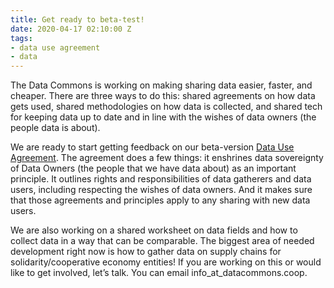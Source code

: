 ```yaml
---
title: Get ready to beta-test!
date: 2020-04-17 02:10:00 Z
tags:
- data use agreement
- data
---
```


The Data Commons is working on making sharing data easier, faster, and cheaper. There are three ways to do this: shared agreements on how data gets used, shared methodologies on how data is collected, and shared tech for keeping data up to date and in line with the wishes of data owners (the people data is about). 

We are ready to start getting feedback on our beta-version [Data Use Agreement](https://docs.google.com/document/d/1CNC9DvYzNevbxTD-UNwvI1f8t6Uy6hO5UERAKqppJs4/edit). The agreement does a few things: it enshrines data sovereignty of Data Owners (the people that we have data about) as an important principle. It outlines rights and responsibilities of data gatherers and data users, including respecting the wishes of data owners. And it makes sure that those agreements and principles apply to any sharing with new data users.

We are also working on a shared worksheet on data fields and how to collect data in a way that can be comparable. The biggest area of needed development right now is how to gather data on supply chains for solidarity/cooperative economy entities! If you are working on this or would like to get involved, let’s talk. You can email info_at_datacommons.coop. 
